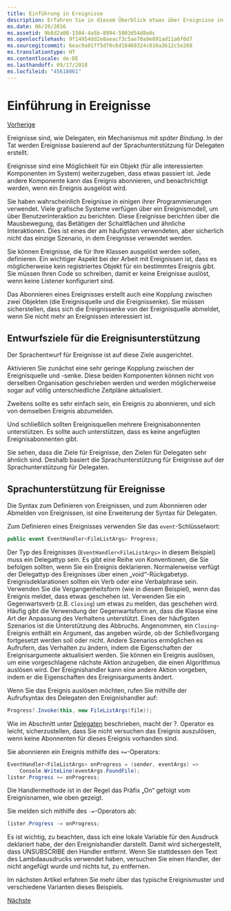 ```yaml
---
title: Einführung in Ereignisse
description: Erfahren Sie in diesem Überblick etwas über Ereignisse in .NET Core und über Ziele beim Sprachentwurf für Ereignisse.
ms.date: 06/20/2016
ms.assetid: 9b8d2a00-1584-4a5b-8994-5003d54d8e0c
ms.openlocfilehash: 9f14954dd2e8aeacf3c5ae70a9e891ad11a6f0d7
ms.sourcegitcommit: 6eac9a01ff5d70c6d18460324c016a3612c5e268
ms.translationtype: HT
ms.contentlocale: de-DE
ms.lasthandoff: 09/17/2018
ms.locfileid: "45618061"
---
```

# <a name="introduction-to-events"></a>Einführung in Ereignisse

[Vorherige](delegates-patterns.md)

Ereignisse sind, wie Delegaten, ein Mechanismus mit *später Bindung*. In der Tat werden Ereignisse basierend auf der Sprachunterstützung für Delegaten erstellt.

Ereignisse sind eine Möglichkeit für ein Objekt (für alle interessierten Komponenten im System) weiterzugeben, dass etwas passiert ist. Jede andere Komponente kann das Ereignis abonnieren, und benachrichtigt werden, wenn ein Ereignis ausgelöst wird.

Sie haben wahrscheinlich Ereignisse in einigen ihrer Programmierungen verwendet. Viele grafische Systeme verfügen über ein Ereignismodell, um über Benutzerinteraktion zu berichten. Diese Ereignisse berichten über die Mausbewegung, das Betätigen der Schaltflächen und ähnliche Interaktionen. Dies ist eines der am häufigsten verwendeten, aber sicherlich nicht das einzige Szenario, in dem Ereignisse verwendet werden.

Sie können Ereignisse, die für Ihre Klassen ausgelöst werden sollen, definieren. Ein wichtiger Aspekt bei der Arbeit mit Ereignissen ist, dass es möglicherweise kein registriertes Objekt für ein bestimmtes Ereignis gibt. Sie müssen Ihren Code so schreiben, damit er keine Ereignisse auslöst, wenn keine Listener konfiguriert sind.

Das Abonnieren eines Ereignisses erstellt auch eine Kopplung zwischen zwei Objekten (die Ereignisquelle und die Ereignissenke). Sie müssen sicherstellen, dass sich die Ereignissenke von der Ereignisquelle abmeldet, wenn Sie nicht mehr an Ereignissen interessiert ist.

## <a name="design-goals-for-event-support"></a>Entwurfsziele für die Ereignisunterstützung

Der Sprachentwurf für Ereignisse ist auf diese Ziele ausgerichtet.

Aktivieren Sie zunächst eine sehr geringe Kopplung zwischen der Ereignisquelle und -senke. Diese beiden Komponenten können nicht von derselben Organisation geschrieben werden und werden möglicherweise sogar auf völlig unterschiedliche Zeitpläne aktualisiert.

Zweitens sollte es sehr einfach sein, ein Ereignis zu abonnieren, und sich von demselben Ereignis abzumelden.

Und schließlich sollten Ereignisquellen mehrere Ereignisabonnenten unterstützen. Es sollte auch unterstützen, dass es keine angefügten Ereignisabonnenten gibt.

Sie sehen, dass die Ziele für Ereignisse, den Zielen für Delegaten sehr ähnlich sind.
Deshalb basiert die Sprachunterstützung für Ereignisse auf der Sprachunterstützung für Delegaten.

## <a name="language-support-for-events"></a>Sprachunterstützung für Ereignisse

Die Syntax zum Definieren von Ereignissen, und zum Abonnieren oder Abmelden von Ereignissen, ist eine Erweiterung der Syntax für Delegaten.

Zum Definieren eines Ereignisses verwenden Sie das `event`-Schlüsselwort:

```csharp
public event EventHandler<FileListArgs> Progress;
```

Der Typ des Ereignisses (`EventHandler<FileListArgs>` in diesem Beispiel) muss ein Delegattyp sein. Es gibt eine Reihe von Konventionen, die Sie befolgen sollten, wenn Sie ein Ereignis deklarieren. Normalerweise verfügt der Delegattyp des Ereignisses über einen „void“-Rückgabetyp.
Ereignisdeklarationen sollten ein Verb oder eine Verbalphrase sein.
Verwenden Sie die Vergangenheitsform (wie in diesem Beispiel), wenn das Ereignis meldet, dass etwas geschehen ist. Verwenden Sie ein Gegenwartsverb (z.B. `Closing`) um etwas zu melden, das geschehen wird. Häufig gibt die Verwendung der Gegenwartsform an, dass die Klasse eine Art der Anpassung des Verhaltens unterstützt. Eines der häufigsten Szenarios ist die Unterstützung des Abbruchs. Angenommen, ein `Closing`-Ereignis enthält ein Argument, das angeben würde, ob der Schließvorgang fortgesetzt werden soll oder nicht.  Andere Szenarios ermöglichen es Aufrufern, das Verhalten zu ändern, indem die Eigenschaften der Ereignisargumente aktualisiert werden. Sie können ein Ereignis auslösen, um eine vorgeschlagene nächste Aktion anzugeben, die einen Algorithmus auslösen wird. Der Ereignishandler kann eine andere Aktion vorgeben, indem er die Eigenschaften des Ereignisarguments ändert.

Wenn Sie das Ereignis auslösen möchten, rufen Sie mithilfe der Aufrufsyntax des Delegaten den Ereignishandler auf:

```csharp
Progress?.Invoke(this, new FileListArgs(file));
```

Wie im Abschnitt unter [Delegaten](delegates-patterns.md) beschrieben, macht der ?.
Operator es leicht, sicherzustellen, dass Sie nicht versuchen das Ereignis auszulösen, wenn keine Abonnenten für dieses Ereignis vorhanden sind.
 
Sie abonnieren ein Ereignis mithilfe des `+=`-Operators:

```csharp
EventHandler<FileListArgs> onProgress = (sender, eventArgs) => 
    Console.WriteLine(eventArgs.FoundFile);
lister.Progress += onProgress;
```

Die Handlermethode ist in der Regel das Präfix „On“ gefolgt vom Ereignisnamen, wie oben gezeigt.

Sie melden sich mithilfe des `-=`-Operators ab:

```csharp
lister.Progress -= onProgress;
```

Es ist wichtig, zu beachten, dass ich eine lokale Variable für den Ausdruck deklariert habe, der den Ereignishandler darstellt. Damit wird sichergestellt, dass UNSUBSCRIBE den Handler entfernt.
Wenn Sie stattdessen den Text des Lambdaausdrucks verwendet haben, versuchen Sie einen Handler, der nicht angefügt wurde und nichts tut, zu entfernen.

Im nächsten Artikel erfahren Sie mehr über das typische Ereignismuster und verschiedene Varianten dieses Beispiels.

[Nächste](event-pattern.md)
